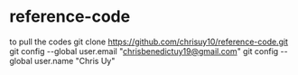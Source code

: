 # reference-code

to pull the codes
git clone https://github.com/chrisuy10/reference-code.git
git config --global user.email "chrisbenedictuy19@gmail.com"
git config --global user.name "Chris Uy" 